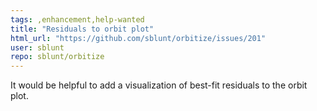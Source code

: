 ```yaml
---
tags: ,enhancement,help-wanted
title: "Residuals to orbit plot"
html_url: "https://github.com/sblunt/orbitize/issues/201"
user: sblunt
repo: sblunt/orbitize
---
```


It would be helpful to add a visualization of best-fit residuals to the orbit plot. 